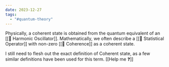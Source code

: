 ```yaml
---
date: 2023-12-27
tags:
  - "#quantum-theory"
---
```

Physically, a coherent state is obtained from the quantum equivalent of an [[📘 Harmonic Oscillator]]. Mathematically, we often describe a [[📘 Statistical Operator]] with non-zero [[📘 Coherence]] as a coherent state.

I still need to flesh out the exact definition of Coherent state, as a few similar definitions have been used for this term. [[Help me ❓]]